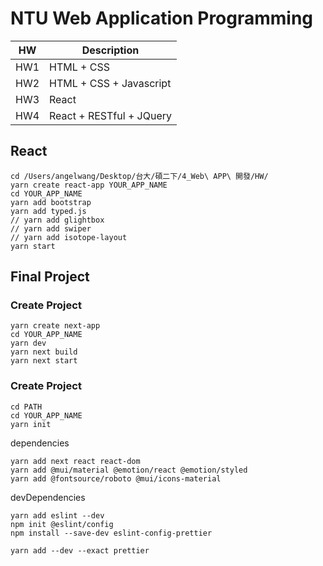 # NTU Web Application Programming

|HW|Description|
|---|---|
|HW1|HTML + CSS|
|HW2|HTML + CSS + Javascript|
|HW3|React|
|HW4|React + RESTful + JQuery|

## React

```
cd /Users/angelwang/Desktop/台大/碩二下/4_Web\ APP\ 開發/HW/
yarn create react-app YOUR_APP_NAME
cd YOUR_APP_NAME
yarn add bootstrap
yarn add typed.js
// yarn add glightbox
// yarn add swiper
// yarn add isotope-layout
yarn start
```

## Final Project
### Create Project
```
yarn create next-app
cd YOUR_APP_NAME
yarn dev
yarn next build
yarn next start
```

### Create Project

```
cd PATH
cd YOUR_APP_NAME
yarn init
```
dependencies
```
yarn add next react react-dom
yarn add @mui/material @emotion/react @emotion/styled
yarn add @fontsource/roboto @mui/icons-material
```
devDependencies
```
yarn add eslint --dev
npm init @eslint/config
npm install --save-dev eslint-config-prettier
```
```
yarn add --dev --exact prettier
```



